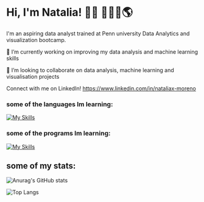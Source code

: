 # Hi, I'm Natalia! 👋🏼 👩🏽‍💻:earth_americas:
I'm an aspiring data analyst trained at Penn university Data Analytics and visualization bootcamp.

🔭 I’m currently working on improving my data analysis and machine learning skills

👯 I’m looking to collaborate on data analysis, machine learning and visualisation projects

Connect with me on LinkedIn! https://www.linkedin.com/in/nataliax-moreno

### some of the languages Im learning:

[![My Skills](https://skillicons.dev/icons?i=js,html,css,bootstrap,py)](https://skillicons.dev)

### some of the programs Im learning:

[![My Skills](https://skillicons.dev/icons?i=d3,flask,mongodb,mysql,postgres,vscode)](https://skillicons.dev)
## some of my stats:
![Anurag's GitHub stats](https://github-readme-stats.vercel.app/api?username=nataliaxmoreno&show_icons=true&theme=solarized-light)


![Top Langs](https://github-readme-stats.vercel.app/api/top-langs/?username=nataliaxmoreno&hide=Jupyter_Notebook&layout=compact&show_icons=true&theme=solarized-light)
